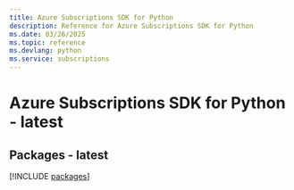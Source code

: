 ```yaml
---
title: Azure Subscriptions SDK for Python
description: Reference for Azure Subscriptions SDK for Python
ms.date: 03/26/2025
ms.topic: reference
ms.devlang: python
ms.service: subscriptions
---
```

# Azure Subscriptions SDK for Python - latest
## Packages - latest
[!INCLUDE [packages](subscriptions-index.md)]